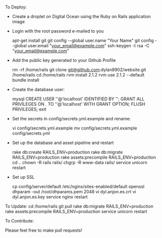
To Deploy:

- Create a droplet on Digital Ocean using the Ruby on Rails application image
- Login with the root password e-mailed to you

    apt-get install git
    git config --global user.name "Your Name"
    git config --global user.email "your_email@example.com"
    ssh-keygen -t rsa -C "your_email@example.com"

- Add the public key generated to your Github Profile

    rm -rf /home/rails
    git clone git@github.com:dylan8902/website.git /home/rails
    cd /home/rails
    rvm install 2.1.2
    rvm use 2.1.2 --default
    bundle install

- Create the database user:

    mysql
    CREATE USER ''@'localhost' IDENTIFIED BY '';
    GRANT ALL PRIVILEGES ON *.* TO ''@'localhost' WITH GRANT OPTION;
    FLUSH PRIVILEGES;
    exit

- Set the secrets in config/secrets.yml.example and rename:

    vi config/secrets.yml.example
    mv config/secrets.yml.example config/secrets.yml

- Set up the database and asset pipeline and restart

    rake db:create RAILS_ENV=production
    rake db:migrate RAILS_ENV=production
    rake assets:precompile RAILS_ENV=production
    cd ..
    chown -R rails rails/
    chgrp -R www-data rails/
    service unicorn restart

- Set up SSL

  cp config/server/default /etc/nginx/sites-enabled/default
  openssl dhparam -out /root/dhparams.pem 2048
  vi dyl.anjon.es.crt
  vi dyl.anjon.es.key
  service nginx restart

To Update:
    cd /home/rails
    git pull
    rake db:migrate RAILS_ENV=production
    rake assets:precompile RAILS_ENV=production
    service unicorn restart


To Contribute:

Please feel free to make pull requests!
